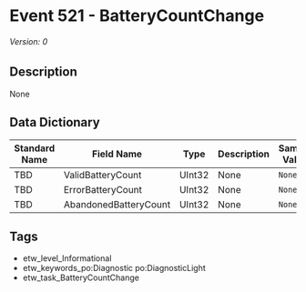 # Event 521 - BatteryCountChange
###### Version: 0

## Description
None

## Data Dictionary
|Standard Name|Field Name|Type|Description|Sample Value|
|---|---|---|---|---|
|TBD|ValidBatteryCount|UInt32|None|`None`|
|TBD|ErrorBatteryCount|UInt32|None|`None`|
|TBD|AbandonedBatteryCount|UInt32|None|`None`|

## Tags
* etw_level_Informational
* etw_keywords_po:Diagnostic po:DiagnosticLight
* etw_task_BatteryCountChange